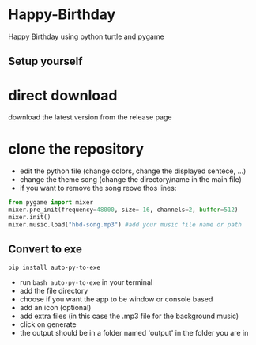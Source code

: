 # Happy-Birthday
Happy Birthday using python turtle and pygame

## Setup yourself

# direct download 
download the latest version from the release page

# clone the repository
- edit the python file (change colors, change the displayed sentece, ...)
- change the theme song (change the directory/name in the main file)
- if you want to remove the song reove thos lines:
```python
from pygame import mixer
mixer.pre_init(frequency=48000, size=-16, channels=2, buffer=512)
mixer.init()
mixer.music.load("hbd-song.mp3") #add your music file name or path
```

## Convert to exe
```bash
pip install auto-py-to-exe
```
- run ```bash auto-py-to-exe``` in your terminal
- add the file directory 
- choose if you want the app to be window or console based
- add an icon (optional)
- add extra files (in this case the .mp3 file for the background music)
- click on generate
- the output should be in a folder named 'output' in the folder you are in

